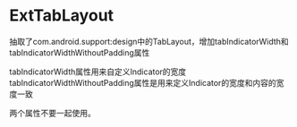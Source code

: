 # ExtTabLayout
抽取了com.android.support:design中的TabLayout，增加tabIndicatorWidth和tabIndicatorWidthWithoutPadding属性

tabIndicatorWidth属性用来自定义Indicator的宽度
tabIndicatorWidthWithoutPadding属性是用来定义Indicator的宽度和内容的宽度一致

两个属性不要一起使用。
